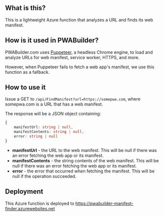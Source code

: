 ## What is this?

This is a lightweight Azure function that analyzes a URL and finds its web manifest.

## How is it used in PWABuilder?

PWABuilder.com uses [Puppeteer](https://developers.google.com/web/tools/puppeteer/), a headless Chrome engine, to load and analyze URLs for web manifest, service worker, HTTPS, and more.

However, when Puppeteer fails to fetch a web app's manifest, we use this function as a fallback.

## How to use it

Issue a GET to `/api/FindManifest?url=https://somepwa.com`, where somepwa.com is a URL that has a web manifest.

The response will be a JSON object containing:

```typescript
{
	manifestUrl: string | null,
    manifestContents: string | null,
	error: string | null
}
```

- **manifestUrl** - the URL to the web manifest. This will be null if there was an error fetching the web app or its manifest.
- **manifestContents** - the string contents of the web manifest. This will be null if there was an error fetching the web app or its manifest.
- **error** - the error that occurred when fetching the manifest. This will be null if the operation succeeded.

## Deployment 

This Azure function is deployed to https://pwabuilder-manifest-finder.azurewebsites.net